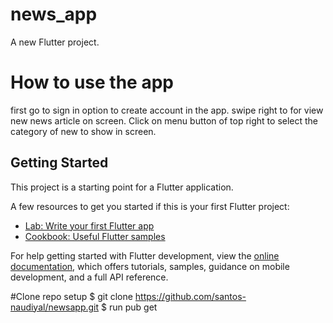 # news_app

A new Flutter project.

# How to use the app
first go to sign in option to create account in the app.
swipe right to for view new news article on screen.
Click on menu button of top right to select the category of new to show in screen.

## Getting Started

This project is a starting point for a Flutter application.

A few resources to get you started if this is your first Flutter project:

- [Lab: Write your first Flutter app](https://docs.flutter.dev/get-started/codelab)
- [Cookbook: Useful Flutter samples](https://docs.flutter.dev/cookbook)

For help getting started with Flutter development, view the
[online documentation](https://docs.flutter.dev/), which offers tutorials,
samples, guidance on mobile development, and a full API reference.


#Clone repo setup
$ git clone https://github.com/santos-naudiyal/newsapp.git
$ run pub get

